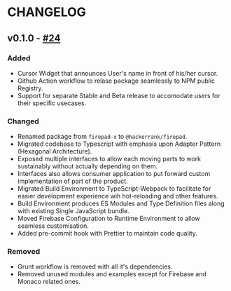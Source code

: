 # CHANGELOG

<!--
Read this section if it's your first time writing changelog, if not read anyway.

Guidelines:
- Don't dump commit log diffs as changelogs. Bad idea, it is.
- Changelogs are for humans, not machines.
- There should be an entry for every single version.
- The same types of changes should be grouped.
- the latest version comes first.

Tags:
- Added: for new features.
- Changed: for changes in existing functionality.
- Deprecated: for soon-to-be removed features.
- Removed: for now removed features.
- Fixed: for any bug fixes.
- Security: in case of vulnerabilities.

Good to have: commit or PR links.

-->

## v0.1.0 - [#24](https://github.com/interviewstreet/firepad-x/pull/24)

  ### Added
  - Cursor Widget that announces User's name in front of his/her cursor.
  - Github Action workflow to relase package seamlessly to NPM public Registry.
  - Support for separate Stable and Beta release to accomodate users for their specific usecases.

  ### Changed
  - Renamed package from `firepad-x` to `@hackerrank/firepad`.
  - Migrated codebase to Typescript with emphasis upon Adapter Pattern (Hexagonal Architecture).
  - Exposed multiple interfaces to allow each moving parts to work sustainably without actually depending on them.
  - Interfaces also allows consumer application to put forward custom implementation of part of the product.
  - Migrated Build Environment to TypeScript-Webpack to facilitate for easier development experience wih hot-reloading and other features.
  - Build Environment produces ES Modules and Type Definition files along with existing Single JavaScript bundle.
  - Moved Firebase Configuration to Runtime Environment to allow seamless customisation.
  - Added pre-commit hook with Prettier to maintain code quality.

  ### Removed
  - Grunt workflow is removed with all it's dependencies.
  - Removed unused modules and examples except for Firebase and Monaco related ones.
